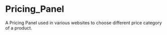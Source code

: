 # Pricing_Panel
A Pricing Panel used in various websites to choose different price category of a product.

